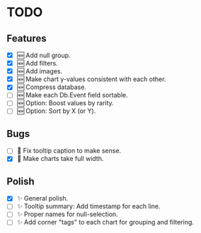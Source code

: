 # TODO

## Features

- [X] 🆕 Add null group.
- [X] 🆕 Add filters.
- [X] 🆕 Add images.
- [X] 🆕 Make chart y-values consistent with each other.
- [X] 🆕 Compress database.
- [ ] 🆕 Make each Db.Event field sortable.
- [ ] 🆕 Option: Boost values by rarity.
- [ ] 🆕 Option: Sort by X (or Y).

## Bugs

- [ ] 🐞 Fix tooltip caption to make sense.
- [X] 🐞 Make charts take full width.

## Polish

- [X] ✨ General polish.
- [ ] ✨ Tooltip summary: Add timestamp for each line.
- [ ] ✨ Proper names for null-selection.
- [ ] ✨ Add corner "tags" to each chart for grouping and filtering.